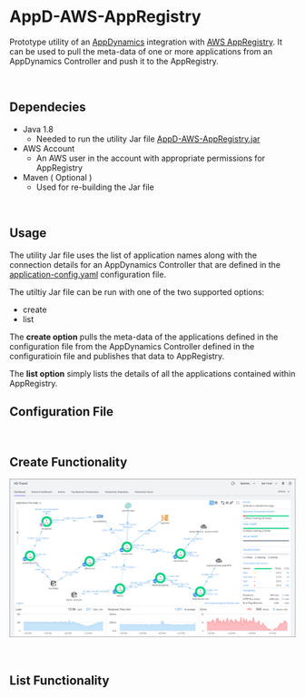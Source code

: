 # AppD-AWS-AppRegistry

Prototype utility of an [AppDynamics](https://www.appdynamics.com) integration with [AWS AppRegistry](https://aws.amazon.com/blogs/mt/increase-application-visibility-governance-using-aws-service-catalog-appregistry/).  It can be used to pull the meta-data of one or more applications from an AppDynamics Controller and push it to the AppRegistry.

<br>

## Dependecies 

- Java 1.8
  - Needed to run the utility Jar file [AppD-AWS-AppRegistry.jar](https://github.com/Appdynamics/AppD-AWS-AppRegistry/blob/main/AppD-AWS-AppRegistry.jar)
- AWS Account
  - An AWS user in the account with appropriate permissions for AppRegistry  
- Maven ( Optional )
  - Used for re-building the Jar file 

<br>

## Usage 

The utility Jar file uses the list of application names along with the connection details for an AppDynamics Controller that are defined in the [application-config.yaml](https://github.com/Appdynamics/AppD-AWS-AppRegistry/blob/main/application-config.yaml) configuration file.

The utiltiy Jar file can be run with one of the two supported options:

- create
- list

The **create option** pulls the meta-data of the applications defined in the configuration file from the AppDynamics Controller defined in the configuratioin file and publishes that data to AppRegistry.

The **list option** simply lists the details of all the applications contained within AppRegistry.


## Configuration File

<br>

## Create Functionality

![image](images/ad-travel-app-01.png)

<br>

## List Functionality
